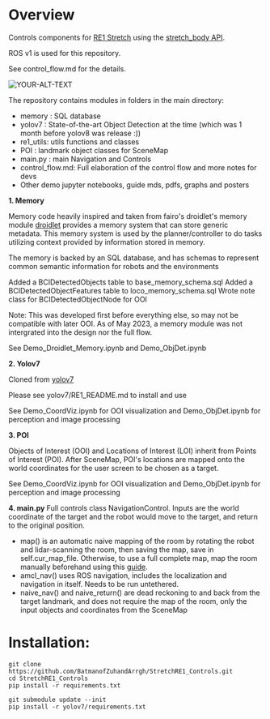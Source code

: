 # Overview
Controls components for [RE1 Stretch](https://hello-robot.com/product) using the [stretch_body API](https://docs.hello-robot.com/0.2/).

ROS v1 is used for this repository.

See control_flow.md for the details. 

<picture>
 <source media="(prefers-color-scheme: dark)" srcset="https://raw.githubusercontent.com/BatmanofZuhandArrgh/StretchRE1_Controls/main/ConferencePoster.jpg">
 <source media="(prefers-color-scheme: light)" srcset="https://raw.githubusercontent.com/BatmanofZuhandArrgh/StretchRE1_Controls/main/ConferencePoster.jpg">
 <img alt="YOUR-ALT-TEXT" src="https://raw.githubusercontent.com/BatmanofZuhandArrgh/StretchRE1_Controls/main/ConferencePoster.jpg">
</picture>

The repository contains modules in folders in the main directory:
- memory   : SQL database 
- yolov7   : State-of-the-art Object Detection at the time (which was 1 month before yolov8 was release :))
- re1_utils: utils functions and classes
- POI      : landmark object classes for SceneMap
- main.py  : main Navigation and Controls
- control_flow.md: Full elaboration of the control flow and more notes for devs
- Other demo jupyter notebooks, guide mds, pdfs, graphs and posters

**1. Memory**

Memory code heavily inspired and taken from fairo's droidlet's memory module 
[droidlet](https://github.com/facebookresearch/fairo/tree/main/droidlet/memory) provides a memory system that can store generic metadata. This memory system is used by the planner/controller to do tasks utilizing context provided by information stored in memory.

The memory is backed by an SQL database, and has schemas to represent common semantic information for robots and the environments

Added a BCIDetectedObjects table to base_memory_schema.sql
Added a BCIDetectedObjectFeatures table to loco_memory_schema.sql
Wrote note class for BCIDetectedObjectNode for OOI

Note: This was developed first before everything else, so may not be compatible with later OOI. As of May 2023, a memory module was not intergrated into the design nor the full flow.

See Demo_Droidlet_Memory.ipynb and Demo_ObjDet.ipynb

**2. Yolov7**

Cloned from [yolov7](https://github.com/BatmanofZuhandArrgh/yolov7/tree/a0bbdb1fd768663eb8ddcf6fb505801a14954264)

Please see yolov7/RE1_README.md to install and use

See Demo_CoordViz.ipynb for OOI visualization and Demo_ObjDet.ipynb for perception and image processing

**3. POI**

Objects of Interest (OOI) and Locations of Interest (LOI) inherit from Points of Interest (POI). After SceneMap, POI's locations are mapped onto the world coordinates for the user screen to be chosen as a target.

See Demo_CoordViz.ipynb for OOI visualization and Demo_ObjDet.ipynb for perception and image processing

**4. main.py**
Full controls class NavigationControl. Inputs are the world coordinate of the target and the robot would move to the target, and return to the original position.

- map() is an automatic naive mapping of the room by rotating the robot and lidar-scanning the room, then saving the map, save in self.cur_map_file. Otherwise, to use a full complete map, map the room manually beforehand using this [guide](https://github.com/hello-robot/stretch_ros/tree/noetic/stretch_navigation).
- amcl_nav() uses ROS navigation, includes the localization
and navigation in itself. Needs to be run untethered.
- naive_nav() and naive_return() are dead reckoning to and back from the target landmark, and does not require the map of the room, only the input objects and coordinates from the SceneMap


# Installation:

```
git clone https://github.com/BatmanofZuhandArrgh/StretchRE1_Controls.git
cd StretchRE1_Controls
pip install -r requirements.txt

git submodule update --init
pip install -r yolov7/requirements.txt
```



